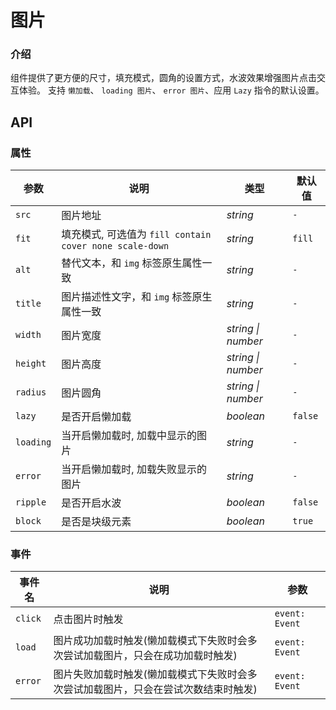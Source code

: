 # 图片

### 介绍

组件提供了更方便的尺寸，填充模式，圆角的设置方式，水波效果增强图片点击交互体验。
支持 `懒加载`、 `loading 图片`、 `error 图片`、应用 `Lazy` 指令的默认设置。

<code src="./demo/index.tsx"></code>

## API

### 属性

| 参数      | 说明                                                    | 类型               | 默认值  |
| --------- | ------------------------------------------------------- | ------------------ | ------- |
| `src`     | 图片地址                                                | _string_           | `-`     |
| `fit`     | 填充模式, 可选值为 `fill contain cover none scale-down` | _string_           | `fill`  |
| `alt`     | 替代文本，和 `img` 标签原生属性一致                     | _string_           | `-`     |
| `title`   | 图片描述性文字，和 `img` 标签原生属性一致               | _string_           | `-`     |
| `width`   | 图片宽度                                                | _string \| number_ | `-`     |
| `height`  | 图片高度                                                | _string \| number_ | `-`     |
| `radius`  | 图片圆角                                                | _string \| number_ | `-`     |
| `lazy`    | 是否开启懒加载                                          | _boolean_          | `false` |
| `loading` | 当开启懒加载时, 加载中显示的图片                        | _string_           | `-`     |
| `error`   | 当开启懒加载时, 加载失败显示的图片                      | _string_           | `-`     |
| `ripple`  | 是否开启水波                                            | _boolean_          | `false` |
| `block`   | 是否是块级元素                                          | _boolean_          | `true`  |

### 事件

| 事件名  | 说明                                                                               | 参数           |
| ------- | ---------------------------------------------------------------------------------- | -------------- |
| `click` | 点击图片时触发                                                                     | `event: Event` |
| `load`  | 图片成功加载时触发(懒加载模式下失败时会多次尝试加载图片，只会在成功加载时触发)     | `event: Event` |
| `error` | 图片失败加载时触发(懒加载模式下失败时会多次尝试加载图片，只会在尝试次数结束时触发) | `event: Event` |
